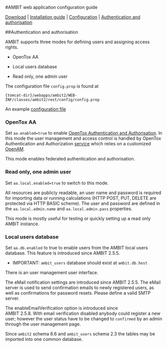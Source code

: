 #AMBIT web application configuration guide 

[Download](./downloads.html) | [Installation guide](install_ambitrest.html) | [Configuration](configure.html) | [Authentication and authorisation](./configureaa.html)

##Authentication and authorisation	

AMBIT supports three modes for defining users and assigning access rights.

* OpenTox AA

* Local users database

* Read only, one admin user

The configuration file `config.prop` is found at 

````
{tomcat-dir}/webapps/ambit2/WEB-INF/classes/ambit2/rest/config/config.prop
````

An example [configuration file](./txt/config.prop) 

### OpenTox AA
Set `aa.enabled=true` to enable [OpenTox Authentication and Authorisation](./opentox_aa.html).
In this mode the user management and access control is handled by OpenTox Authentication and Authorization 
[service](http://opentox.org/dev/apis/api-1.2/AA)
which relies on a customized [OpenAM](https://en.wikipedia.org/wiki/OpenAM).

This mode enables federated authentication and authorisation.

### Read only, one admin user

Set `aa.local.enabled=true` to switch to this mode.

All resources are publicly readable, an user name and password is required
for importing data or running calculations (HTTP POST, PUT, DELETE are
protected via HTTP BASIC scheme). The user and password are defined in the
`aa.local.admin.name` and `aa.local.admin.pass` properties.

This mode is mostly useful for testing or quickly setting up a read only AMBIT instance.

### Local users database

Set `aa.db.enabled` to true to enable users from the AMBIT local users database.
This feature is introduced since AMBIT 2.5.5.

* IMPORTANT: `ambit_users` database should exist at `ambit.db.host` 

There is an user management user interface.

The eMail notification settings are introduced since AMBIT 2.5.5. 
The eMail server is used to send confirmation emails to newly registered users,
as well as confirmations for password resets. Please define a valid SMTP server.

The enableEmailVerification option is introduced since  
AMBIT 2.5.8. With email verification disabled anybody could register a new
user; however the user status have to be changed to `confirmed` by an admin
through the user management page. 

Since `ambit2` schema 8.6 and `ambit_users` schema 2.3 the tables may be imported 
into one common database.

